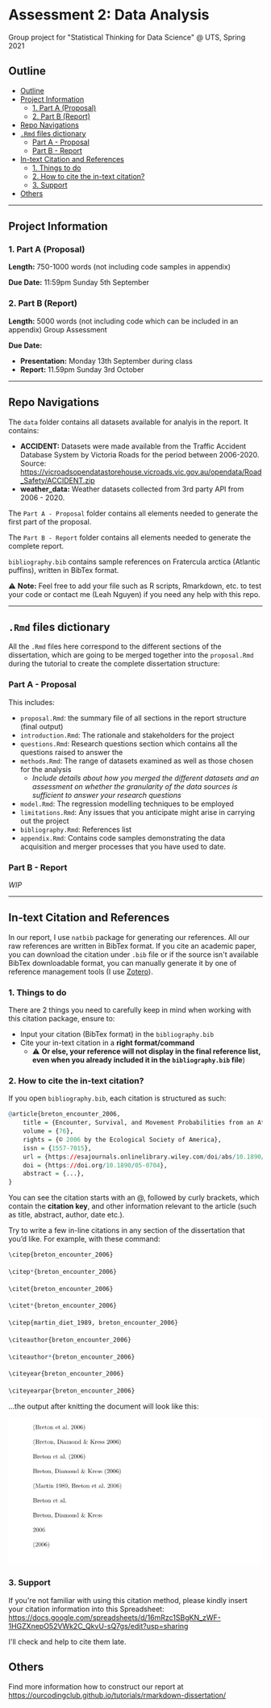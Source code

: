 # Assessment 2: Data Analysis
 Group project for "Statistical Thinking for Data Science" @ UTS, Spring 2021

## Outline
<!-- omit in toc -->
  - [Outline](#outline)
  - [Project Information](#project-information)
    - [1. Part A (Proposal)](#1-part-a-proposal)
    - [2. Part B (Report)](#2-part-b-report)
  - [Repo Navigations](#repo-navigations)
  - [`.Rmd` files dictionary](#rmd-files-dictionary)
    - [Part A - Proposal](#part-a---proposal)
    - [Part B - Report](#part-b---report)
  - [In-text Citation and References](#in-text-citation-and-references)
    - [1. Things to do](#1-things-to-do)
    - [2. How to cite the in-text citation?](#2-how-to-cite-the-in-text-citation)
    - [3. Support](#3-support)
  - [Others](#others)

---

## Project Information

### 1. Part A (Proposal)
**Length:** 750-1000 words (not including code samples in appendix)

**Due Date:** 11:59pm Sunday 5th September

### 2. Part B (Report)

**Length:** 5000 words (not including code which can be included in an appendix)
Group Assessment

**Due Date:** 
* **Presentation:** Monday 13th September during class 
* **Report:** 11.59pm Sunday 3rd October

---

## Repo Navigations

The `data` folder contains all datasets available for analyis in the report. It contains:
* **ACCIDENT:** Datasets were made available from the Traffic Accident Database System by Victoria Roads for the period between 2006-2020. Source: https://vicroadsopendatastorehouse.vicroads.vic.gov.au/opendata/Road_Safety/ACCIDENT.zip 
* **weather_data:** Weather datasets collected from 3rd party API from 2006 - 2020. 

The `Part A - Proposal` folder contains all elements needed to generate the first part of the proposal.

The `Part B - Report` folder contains all elements needed to generate the complete report.

`bibliography.bib` contains sample references on Fratercula arctica (Atlantic puffins), written in BibTex format.

⚠️ **Note:** Feel free to add your file such as R scripts, Rmarkdown, etc. to test your code or contact me (Leah Nguyen) if you need any help with this repo.

---

## `.Rmd` files dictionary
All the `.Rmd` files here correspond to the different sections of the dissertation, which are going to be merged together into the `proposal.Rmd` during the tutorial to create the complete dissertation structure: 

### **Part A - Proposal**
This includes:

* `proposal.Rmd`: the summary file of all sections in the report structure (final output)
* `introduction.Rmd`: The rationale and stakeholders for the project
* `questions.Rmd`: Research questions section which contains all the questions raised to answer the 
* `methods.Rmd`: The range of datasets examined as well as those chosen for the analysis 
  * *Include details about how you merged the different datasets and an assessment on whether the granularity of the data sources is sufficient to answer your research questions*
* `model.Rmd`: The regression modelling techniques to be employed
* `limitations.Rmd`: Any issues that you anticipate might arise in carrying out the project
* `bibliography.Rmd`: References list
* `appendix.Rmd`: Contains code samples demonstrating the data acquisition and merger processes that you have used to date.

### **Part B - Report**
*WIP*

---
## In-text Citation and References

In our report, I use `natbib` package for generating our references. All our raw references are written in BibTex format. If you cite an academic paper, you can download the citation under `.bib` file or if the source isn't available BibTex downloadable format, you can manually generate it by one of reference management tools (I use [Zotero](https://www.zotero.org)).

### 1. Things to do
There are 2 things you need to carefully keep in mind when working with this citation package, ensure to:
* Input your citation (BibTex format) in the `bibliography.bib`
* Cite your in-text citation in a **right format/command** 
  * ⚠️ **Or else, your reference will not display in the final reference list, even when you already included it in the `bibliography.bib` file**)

### 2. How to cite the in-text citation?

If you open `bibliography.bib`, each citation is structured as such:

``` r
@article{breton_encounter_2006,
	title = {Encounter, Survival, and Movement Probabilities from an Atlantic Puffin (fratercula Arctica) Metapopulation},
	volume = {76},
	rights = {© 2006 by the Ecological Society of America},
	issn = {1557-7015},
	url = {https://esajournals.onlinelibrary.wiley.com/doi/abs/10.1890/05-0704},
	doi = {https://doi.org/10.1890/05-0704},
	abstract = {...},
}
```

You can see the citation starts with an @, followed by curly brackets, which contain the **citation key**, and other information relevant to the article (such as title, abstract, author, date etc.).

Try to write a few in-line citations in any section of the dissertation that you’d like. For example, with these command:

``` r
\citep{breton_encounter_2006}

\citep*{breton_encounter_2006}

\citet{breton_encounter_2006}

\citet*{breton_encounter_2006}

\citep{martin_diet_1989, breton_encounter_2006}

\citeauthor{breton_encounter_2006}

\citeauthor*{breton_encounter_2006}

\citeyear{breton_encounter_2006}

\citeyearpar{breton_encounter_2006}
```

...the output after knitting the document will look like this: 

![img](img/intextcite.jpg)

### 3. Support
If you're not familiar with using this citation method, please kindly insert your citation information into this Spreadsheet:
https://docs.google.com/spreadsheets/d/16mRzc1SBgKN_zWF-1HGZXnepO52VWk2C_QkvU-sQ7gs/edit?usp=sharing 

I'll check and help to cite them late.

## Others

Find more information how to construct our report at https://ourcodingclub.github.io/tutorials/rmarkdown-dissertation/